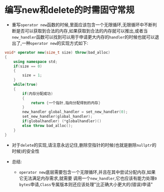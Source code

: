 # 编写new和delete的时需固守常规
- 重写`operator new`函数的时候,里面应该包含一个无限循环,无限循环中不断判断是否可以获取到合法的内存,如果获取到合法的内存就可以推出,或者当`new_handler`函数可以找到可以用于申请更大内存的`handler`的时候也就可以退出了,一种`operator new`的实现方式如下:
```cpp
void* operator new(size_t size) throw(bad_alloc)
{
    using namespace std;
    if(size == 0)
    {
        size = 1;
    }
    while(true)
    {
        if(内存分配成功)
        {
            return {一个指针,指向分配得到的内存}
        }
        new_handler global_handler = set_new_handler(0);
        set_new_handler(global_handler);
        if(globalhandler) (*globalhandler)()
        else throw bad_alloc();
    }
}
```
- 对于`delete`的实现,请注意永远记住,删除空指针的时候(也就是删除`nullptr`的时候)的安全性

- 总结:
  - `operator new`底层需要包含一个无限循环,并且在其中尝试分配内存,如果它无法满足内存需求,就需要 调用一个`new_handler`,它也应该有能力处理`0 bytes`申请,`Class`专属版本则还应该处理"比正确大小更大的(错误)申请"